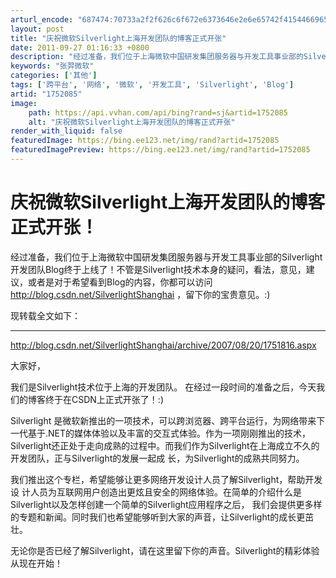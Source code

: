 ```yaml
---
arturl_encode: "687474:70733a2f2f626c6f672e6373646e2e6e65742f41544669656c:642f61727469636c652f64657461696c732f31373532303835"
layout: post
title: "庆祝微软Silverlight上海开发团队的博客正式开张"
date: 2011-09-27 01:16:33 +0800
description: "经过准备，我们位于上海微软中国研发集团服务器与开发工具事业部的Silverlight开发团队Blog"
keywords: "张羿微软"
categories: ['其他']
tags: ['跨平台', '网络', '微软', '开发工具', 'Silverlight', 'Blog']
artid: "1752085"
image:
    path: https://api.vvhan.com/api/bing?rand=sj&artid=1752085
    alt: "庆祝微软Silverlight上海开发团队的博客正式开张"
render_with_liquid: false
featuredImage: https://bing.ee123.net/img/rand?artid=1752085
featuredImagePreview: https://bing.ee123.net/img/rand?artid=1752085
---
```


# 庆祝微软Silverlight上海开发团队的博客正式开张！

经过准备，我们位于上海微软中国研发集团服务器与开发工具事业部的Silverlight开发团队Blog终于上线了！不管是Silverlight技术本身的疑问，看法，意见，建议，或者是对于希望看到Blog的内容，你都可以访问
<http://blog.csdn.net/SilverlightShanghai>
，留下你的宝贵意见。:)
  
  
现转载全文如下：
  


---

<http://blog.csdn.net/SilverlightShanghai/archive/2007/08/20/1751816.aspx>
  
  
大家好，

我们是Silverlight技术位于上海的开发团队。 在经过一段时间的准备之后，今天我们的博客终于在CSDN上正式开张了！:)

Silverlight 是微软新推出的一项技术，可以跨浏览器、跨平台运行，为网络带来下一代基于.NET的媒体体验以及丰富的交互式体验。作为一项刚刚推出的技术， Silverlight还正处于走向成熟的过程中。而我们作为Silverlight在上海成立不久的开发团队，正与Silverlight的发展一起成 长，为Silverlight的成熟共同努力。

我们推出这个专栏，希望能够让更多网络开发设计人员了解Silverlight，帮助开发设 计人员为互联网用户创造出更炫且安全的网络体验。在简单的介绍什么是Silverlight以及怎样创建一个简单的Silverlight应用程序之后， 我们会提供更多样的专题和新闻。同时我们也希望能够听到大家的声音，让Silverlight的成长更茁壮。

无论你是否已经了解Silverlight，请在这里留下你的声音。Silverlight的精彩体验从现在开始！